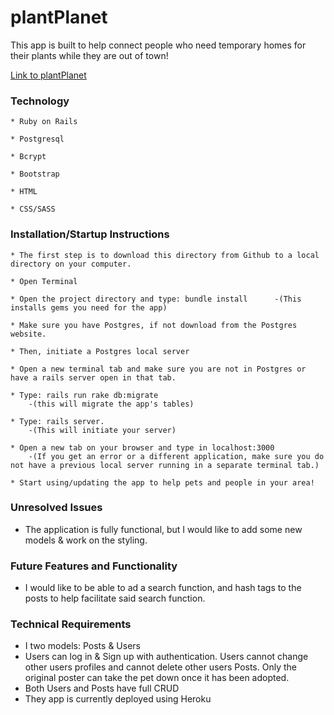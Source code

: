 # plantPlanet


This app is built to help connect people who need temporary homes for their plants while they are out of town!

[Link to plantPlanet](https://protected-eyrie-23510.herokuapp.com/)

### Technology
    * Ruby on Rails

    * Postgresql

    * Bcrypt

    * Bootstrap

    * HTML
    
    * CSS/SASS


### Installation/Startup Instructions

    * The first step is to download this directory from Github to a local directory on your computer.

    * Open Terminal 

    * Open the project directory and type: bundle install      -(This installs gems you need for the app)

    * Make sure you have Postgres, if not download from the Postgres website. 
    
    * Then, initiate a Postgres local server

    * Open a new terminal tab and make sure you are not in Postgres or have a rails server open in that tab.

    * Type: rails run rake db:migrate 
        -(this will migrate the app's tables)

    * Type: rails server. 
        -(This will initiate your server)

    * Open a new tab on your browser and type in localhost:3000
        -(If you get an error or a different application, make sure you do not have a previous local server running in a separate terminal tab.)

    * Start using/updating the app to help pets and people in your area!


### Unresolved Issues

* The application is fully functional, but I would like to add some new models & work on the styling. 

### Future Features and Functionality

* I would like to be able to ad a search function, and hash tags to the posts to help facilitate said search function.

### Technical Requirements
* I two models: Posts & Users
* Users can log in & Sign up with authentication. Users cannot change other users profiles and cannot delete other users Posts. Only the original poster can take the pet down once it has been adopted. 
* Both Users and Posts have full CRUD
* They app is currently deployed using Heroku
